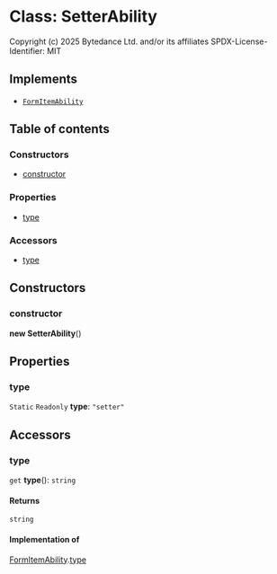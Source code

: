 # Class: SetterAbility

Copyright (c) 2025 Bytedance Ltd. and/or its affiliates
SPDX-License-Identifier: MIT

## Implements

* [`FormItemAbility`](/auto-docs/form-core/interfaces/FormItemAbility.md)

## Table of contents

### Constructors

* [constructor](/auto-docs/form-core/classes/SetterAbility.md#constructor)

### Properties

* [type](/auto-docs/form-core/classes/SetterAbility.md#type)

### Accessors

* [type](/auto-docs/form-core/classes/SetterAbility.md#type-1)

## Constructors

### constructor

**new SetterAbility**()

## Properties

### type

`Static` `Readonly` **type**: `"setter"`

## Accessors

### type

`get` **type**(): `string`

#### Returns

`string`

#### Implementation of

[FormItemAbility](/auto-docs/form-core/interfaces/FormItemAbility.md).[type](/auto-docs/form-core/interfaces/FormItemAbility.md#type)
